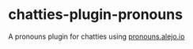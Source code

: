 # chatties-plugin-pronouns

A pronouns plugin for chatties using [pronouns.alejo.io](https://pronouns.alejo.io/)
